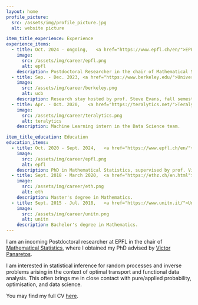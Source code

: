 ```yaml
---
layout: home
profile_picture:
  src: /assets/img/profile_picture.jpg
  alt: website picture

item_title_experience: Experience
experience_items:
  - title: Oct. 2024 - ongoing,   <a href="https://www.epfl.ch/en/">EPFL (Lausanne, CH)</a> 
    image:
      src: /assets/img/career/epfl.png
      alt: epfl
    description: Postdoctoral Researcher in the chair of Mathematical Statistics.
  - title: Sep. - Dec. 2023, <a href="https://www.berkeley.edu/">University of California Berkeley (US)</a> 
    image:
      src: /assets/img/career/berkeley.png
      alt: ucb
    description: Research stay hosted by prof. Steve Evans, fall semester.
  - title: Apr. - Oct. 2020,   <a href="https://teralytics.net/">Teralytics AG (Zürich, CH)</a> 
    image:
      src: /assets/img/career/teralytics.png
      alt: teralytics
    description: Machine Learning intern in the Data Science team.

item_title_education: Education
education_items:
  - title: Oct. 2020 - Sept. 2024,   <a href="https://www.epfl.ch/en/">EPFL (Lausanne, CH)</a> 
    image:
      src: /assets/img/career/epfl.png
      alt: epfl
    description: PhD in Mathematical Statistics, supervised by prof. Victor Panaretos.
  - title: Sept. 2018 - March 2020,  <a href="https://ethz.ch/en.html">ETH (Zürich, CH)</a> 
    image:
      src: /assets/img/career/eth.png
      alt: eth
    description: Master's degree in Mathematics.
  - title: Sept. 2015 - Jul. 2018,   <a href="https://www.unitn.it/">Università degli Studi di Trento (IT)</a> 
    image:
      src: /assets/img/career/unitn.png
      alt: unitn
    description: Bachelor's degree in Mathematics.
---
```


<p>
  I am an incoming Postdoctoral researcher at EPFL in the chair of <a href="https://www.epfl.ch/labs/smat/">Mathematical Statistics</a>, where I obtained my PhD advised by <a href="https://people.epfl.ch/victor.panaretos">Victor Panaretos</a>.
</p>

<p>
I am interested in statistical inference for random processes and inverse problems arising in the context of optimal transport and functional data analysis. 
This often brings me in close contact with pure/applied probability, optimisation, and data science.
</p>

<p>
You may find my full CV <a href="https://drive.google.com/file/d/12CBcqyufBB1K-WLaqcSWc6nw6AuceUC2/view?usp=sharing">here</a>.
</p>

